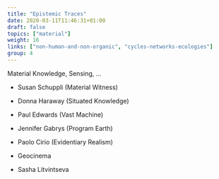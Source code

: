 ```yaml
---
title: "Epistemic Traces"
date: 2020-03-11T11:46:31+01:00
draft: false
topics: ["material"]
weight: 16
links: ["non-human-and-non-organic", "cycles-networks-ecologies"]
group: 4
---
```


Material Knowledge, Sensing, ...

- Susan Schuppli (Material Witness)
- Donna Haraway (Situated Knowledge)
- Paul Edwards (Vast Machine)
- Jennifer Gabrys (Program Earth)

- Paolo Cirio (Evidentiary Realism)
- Geocinema
- Sasha Litvintseva